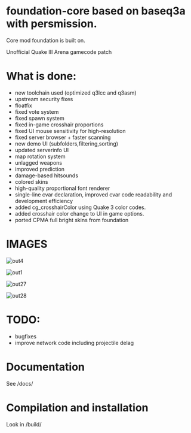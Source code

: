 # foundation-core based on baseq3a with persmission.

Core mod foundation is built on.

Unofficial Quake III Arena gamecode patch

# What is done:

 * new toolchain used (optimized q3lcc and q3asm)
 * upstream security fixes
 * floatfix
 * fixed vote system
 * fixed spawn system
 * fixed in-game crosshair proportions
 * fixed UI mouse sensitivity for high-resolution
 * fixed server browser + faster scanning
 * new demo UI (subfolders,filtering,sorting)
 * updated serverinfo UI
 * map rotation system
 * unlagged weapons
 * improved prediction
 * damage-based hitsounds
 * colored skins
 * high-quality proportional font renderer
 * single-line cvar declaration, improved cvar code readability and development efficiency
 * added cg_crosshairColor using Quake 3 color codes.
 * added crosshair color change to UI in game options.
 * ported CPMA full bright skins from foundation

# IMAGES
![out4](https://github.com/Kr3m/foundation-core/assets/290740/8d9435b0-0488-4489-a0ab-6561e89ae29b)

![out1](https://github.com/Kr3m/foundation-core/assets/290740/05d15bdd-eeb1-4c4d-b3a5-139e25584a66)

![out27](https://github.com/Kr3m/foundation-core/assets/290740/614b2c47-d2f4-4a4e-8f65-e7a375cf0834)

![out28](https://github.com/Kr3m/foundation-core/assets/290740/cd193987-78af-4625-8c13-a0bbd610cce6)

# TODO:

 * bugfixes
 * improve network code including projectile delag

# Documentation

See /docs/

# Compilation and installation

Look in /build/
